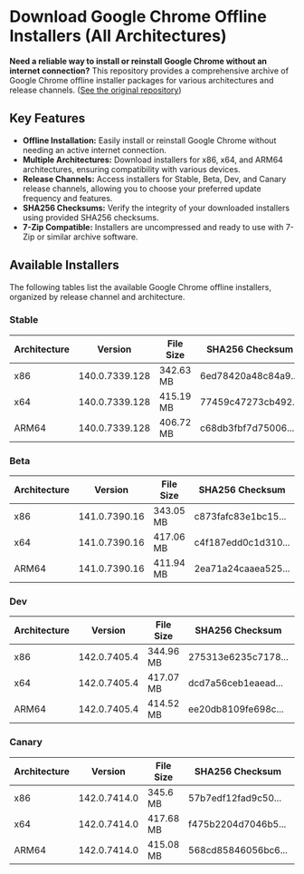 # Download Google Chrome Offline Installers (All Architectures)

**Need a reliable way to install or reinstall Google Chrome without an internet connection?** This repository provides a comprehensive archive of Google Chrome offline installer packages for various architectures and release channels. ([See the original repository](https://github.com/Bush2021/chrome_installer))

## Key Features

*   **Offline Installation:** Easily install or reinstall Google Chrome without needing an active internet connection.
*   **Multiple Architectures:** Download installers for x86, x64, and ARM64 architectures, ensuring compatibility with various devices.
*   **Release Channels:** Access installers for Stable, Beta, Dev, and Canary release channels, allowing you to choose your preferred update frequency and features.
*   **SHA256 Checksums:** Verify the integrity of your downloaded installers using provided SHA256 checksums.
*   **7-Zip Compatible:** Installers are uncompressed and ready to use with 7-Zip or similar archive software.

## Available Installers

The following tables list the available Google Chrome offline installers, organized by release channel and architecture.

### Stable

| Architecture | Version | File Size | SHA256 Checksum | Download Link |
|--------------|---------|-----------|-----------------|---------------|
| x86          | 140.0.7339.128 | 342.63 MB | 6ed78420a48c84a9... | [Download](https://dl.google.com/release2/chrome/acu4y4svyr73evwcompbor4woyta_140.0.7339.128/140.0.7339.128_chrome_installer_uncompressed.exe) |
| x64          | 140.0.7339.128 | 415.19 MB | 77459c47273cb492... | [Download](https://dl.google.com/release2/chrome/hdnjiv63b5mmcarflvagn4gs5y_140.0.7339.128/140.0.7339.128_chrome_installer_uncompressed.exe) |
| ARM64        | 140.0.7339.128 | 406.72 MB | c68db3fbf7d75006... | [Download](https://dl.google.com/release2/chrome/ad7r2kclkyyglkcpirt6hks5wd5q_140.0.7339.128/140.0.7339.128_chrome_installer_uncompressed.exe) |

### Beta

| Architecture | Version | File Size | SHA256 Checksum | Download Link |
|--------------|---------|-----------|-----------------|---------------|
| x86          | 141.0.7390.16  | 343.05 MB | c873fafc83e1bc15... | [Download](https://dl.google.com/release2/chrome/adnxfv2dhng55w3twikiamnlxnba_141.0.7390.16/141.0.7390.16_chrome_installer_uncompressed.exe) |
| x64          | 141.0.7390.16  | 417.06 MB | c4f187edd0c1d310... | [Download](https://dl.google.com/release2/chrome/ac2fouxjeflmmrnbtdymglr6332a_141.0.7390.16/141.0.7390.16_chrome_installer_uncompressed.exe) |
| ARM64        | 141.0.7390.16  | 411.94 MB | 2ea71a24caaea525... | [Download](https://dl.google.com/release2/chrome/ad6mdyn4a4wk4w34ds4p3ptu2bba_141.0.7390.16/141.0.7390.16_chrome_installer_uncompressed.exe) |

### Dev

| Architecture | Version | File Size | SHA256 Checksum | Download Link |
|--------------|---------|-----------|-----------------|---------------|
| x86          | 142.0.7405.4  | 344.96 MB | 275313e6235c7178... | [Download](https://dl.google.com/release2/chrome/acgs2vksk3f5j5b7geohjwmwisqa_142.0.7405.4/142.0.7405.4_chrome_installer_uncompressed.exe) |
| x64          | 142.0.7405.4  | 417.07 MB | dcd7a56ceb1eaead... | [Download](https://dl.google.com/release2/chrome/kisp5w4sclihlidpsjwlzqzgnq_142.0.7405.4/142.0.7405.4_chrome_installer_uncompressed.exe) |
| ARM64        | 142.0.7405.4  | 414.52 MB | ee20db8109fe698c... | [Download](https://dl.google.com/release2/chrome/adn7jyovzmx7f42e5miykbqh2ufa_142.0.7405.4/142.0.7405.4_chrome_installer_uncompressed.exe) |

### Canary

| Architecture | Version | File Size | SHA256 Checksum | Download Link |
|--------------|---------|-----------|-----------------|---------------|
| x86          | 142.0.7414.0  | 345.6 MB  | 57b7edf12fad9c50... | [Download](https://dl.google.com/release2/chrome/adf3hthei3eopbximy3uex6e5b2a_142.0.7414.0/142.0.7414.0_chrome_installer_uncompressed.exe) |
| x64          | 142.0.7414.0  | 417.68 MB | f475b2204d7046b5... | [Download](https://dl.google.com/release2/chrome/ac4wakvkadd6n32mpp7wxapcsmlq_142.0.7414.0/142.0.7414.0_chrome_installer_uncompressed.exe) |
| ARM64        | 142.0.7414.0  | 415.08 MB | 568cd85846056bc6... | [Download](https://dl.google.com/release2/chrome/fludtmhh2p7ywn6fivcdu2lzvm_142.0.7414.0/142.0.7414.0_chrome_installer_uncompressed.exe) |